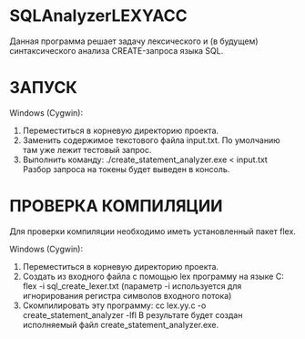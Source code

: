 # SQLAnalyzerLEXYACC

Данная программа решает задачу лексического и (в будущем) синтаксического анализа CREATE-запроса языка SQL.

# ЗАПУСК

Windows (Cygwin):
1) Переместиться в корневую директорию проекта.
2) Заменить содержимое текстового файла input.txt. По умолчанию там уже лежит тестовый запрос.
3) Выполнить команду: ./create_statement_analyzer.exe < input.txt
Разбор запроса на токены будет выведен в консоль.

# ПРОВЕРКА КОМПИЛЯЦИИ

Для проверки компиляции необходимо иметь установленный пакет flex.

Windows (Cygwin):
1) Переместиться в корневую директорию проекта.
2) Создать из входного файла с помощью lex программу на языке С:  flex -i sql_create_lexer.txt (параметр -i используется для игнорирования регистра символов входного потока)
3) Скомпилировать эту программу:  cc lex.yy.c -o create_statement_analyzer -lfl
В результате будет создан исполняемый файл create_statement_analyzer.exe.

